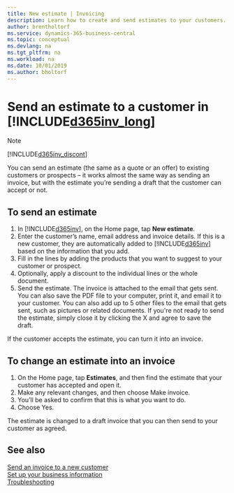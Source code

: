 ```yaml
---
title: New estimate | Invoicing
description: Learn how to create and send estimates to your customers. If they accept the offer, you can easily turn the quote into an invoice.
author: brentholtorf
ms.service: dynamics-365-business-central
ms.topic: conceptual
ms.devlang: na
ms.tgt_pltfrm: na
ms.workload: na
ms.date: 10/01/2019
ms.author: bholtorf
---
```

# Send an estimate to a customer in [!INCLUDE[d365inv_long](includes/d365inv_long.md)]
> [!Note]
> [!INCLUDE[d365inv_discont](includes/d365inv_discont.md)]

You can send an estimate (the same as a quote or an offer) to existing customers or prospects – it works almost the same way as sending an invoice, but with the estimate you’re sending a draft that the customer can accept or not.  

## To send an estimate
1. In [!INCLUDE[d365inv](includes/d365inv.md)], on the Home page, tap **New estimate**.
2. Enter the customer’s name, email address and invoice details. If this is a new customer, they are automatically added to [!INCLUDE[d365inv](includes/d365inv.md)] based on the information that you add.  
3. Fill in the lines by adding the products that you want to suggest to your customer or prospect.  
4. Optionally, apply a discount to the individual lines or the whole document.  
4. Send the estimate. The invoice is attached to the email that gets sent. You can also save the PDF file to your computer, print it, and email it to your customer. You can also add up to 5 other files to the email that gets sent, such as pictures or related documents. If you're not ready to send the estimate, simply close it by clicking the X and agree to save the draft.  

If the customer accepts the estimate, you can turn it into an invoice.

## To change an estimate into an invoice
1. On the Home page, tap **Estimates**, and then find the estimate that your customer has accepted and open it.  
2. Make any relevant changes, and then choose Make invoice.  
3. You’ll be asked to confirm that this is what you want to do.  
4. Choose Yes.  

The estimate is changed to a draft invoice that you can then send to your customer as agreed.  

## See also
[Send an invoice to a new customer](send-invoice.md)  
[Set up your business information](set-up-business-profile.md)  
[Troubleshooting](about-troubleshooting.md)  
